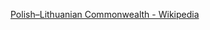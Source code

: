 ﻿[Polish–Lithuanian Commonwealth - Wikipedia](https://en.wikipedia.org/wiki/Polish%E2%80%93Lithuanian_Commonwealth)